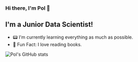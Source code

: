 ### Hi there, I'm Pol 🐶

<!--
**hhej/hhej** is a ✨ _special_ ✨ repository because its `README.md` (this file) appears on your GitHub profile.

Here are some ideas to get you started:

- 🔭 I’m currently working on ...
- 🌱 I’m currently learning ...
- 👯 I’m looking to collaborate on ...
- 🤔 I’m looking for help with ...
- 💬 Ask me about ...
- 📫 How to reach me: ...
- 😄 Pronouns: ...
- ⚡ Fun fact: ...
-->

## I'm a Junior Data Scientist!
- 📟  I'm currently learning everything as much as possible.
- 📖  Fun Fact: I love reading books.


![Pol's GitHub stats](https://github-readme-stats.vercel.app/api?username=hhej&show_icons=true&theme=vue-dark)
